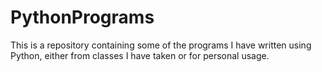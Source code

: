 # PythonPrograms
This is a repository containing some of the programs I have written using Python, either from classes I have taken or for personal usage.

